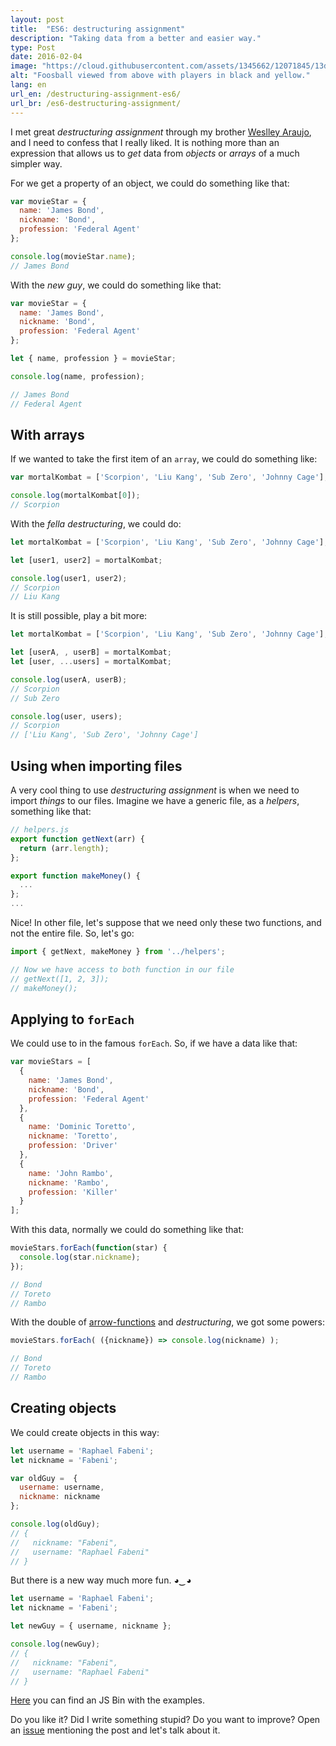```yaml
---
layout: post
title:  "ES6: destructuring assignment"
description: "Taking data from a better and easier way."
type: Post
date: 2016-02-04
image: "https://cloud.githubusercontent.com/assets/1345662/12071845/13d407d4-b0a9-11e5-8a14-95a3bac85cf1.jpg"
alt: "Foosball viewed from above with players in black and yellow."
lang: en
url_en: /destructuring-assignment-es6/
url_br: /es6-destructuring-assignment/
---
```


I met great *destructuring assignment* through my brother [Weslley Araujo](https://twitter.com/_weslleyaraujo), and I need to confess that I really liked. It is nothing more than an expression that allows us to *get* data from *objects* or *arrays* of a much simpler way.

For we get a property of an object, we could do something like that:

```js
var movieStar = {
  name: 'James Bond',
  nickname: 'Bond',
  profession: 'Federal Agent'
};

console.log(movieStar.name);
// James Bond
```

With the *new guy*, we could do something like that:

```js
var movieStar = {
  name: 'James Bond',
  nickname: 'Bond',
  profession: 'Federal Agent'
};

let { name, profession } = movieStar;

console.log(name, profession);

// James Bond
// Federal Agent
```

##  With arrays

If we wanted to take the first item of an `array`, we could do something like:

```js
var mortalKombat = ['Scorpion', 'Liu Kang', 'Sub Zero', 'Johnny Cage'];

console.log(mortalKombat[0]);
// Scorpion
```

With the *fella* *destructuring*, we could do:

```js
let mortalKombat = ['Scorpion', 'Liu Kang', 'Sub Zero', 'Johnny Cage'];

let [user1, user2] = mortalKombat;

console.log(user1, user2);
// Scorpion
// Liu Kang
```

It is still possible, play a bit more:

```js
let mortalKombat = ['Scorpion', 'Liu Kang', 'Sub Zero', 'Johnny Cage'];

let [userA, , userB] = mortalKombat;
let [user, ...users] = mortalKombat;

console.log(userA, userB);
// Scorpion
// Sub Zero

console.log(user, users);
// Scorpion
// ['Liu Kang', 'Sub Zero', 'Johnny Cage']
```

## Using when importing files

A very cool thing to use *destructuring assignment* is when we need to import *things* to our files. Imagine we have a generic file, as a *helpers*, something like that:

```js
// helpers.js
export function getNext(arr) {
  return (arr.length);
};

export function makeMoney() {
  ...
};
...
```

Nice! In other file, let's suppose that we need only these two functions, and not the entire file. So, let's go:

```js
import { getNext, makeMoney } from '../helpers';

// Now we have access to both function in our file
// getNext([1, 2, 3]);
// makeMoney();
```

## Applying to `forEach`

We could use to in the famous `forEach`. So, if we have a data like that:

```js
var movieStars = [
  {
    name: 'James Bond',
    nickname: 'Bond',
    profession: 'Federal Agent'
  },
  {
    name: 'Dominic Toretto',
    nickname: 'Toretto',
    profession: 'Driver'
  },
  {
    name: 'John Rambo',
    nickname: 'Rambo',
    profession: 'Killer'
  }
];
```

With this data, normally we could do something like that:

```js
movieStars.forEach(function(star) {
  console.log(star.nickname);
});

// Bond
// Toreto
// Rambo
```

With the double of [arrow-functions](/es6-arrow-functions) and *destructuring*, we got some powers:

```js
movieStars.forEach( ({nickname}) => console.log(nickname) );

// Bond
// Toreto
// Rambo
```

## Creating objects

We could create objects in this way:

```js
let username = 'Raphael Fabeni';
let nickname = 'Fabeni';

var oldGuy =  {
  username: username,
  nickname: nickname
};

console.log(oldGuy);
// {
//   nickname: "Fabeni",
//   username: "Raphael Fabeni"
// }
```

But there is a new way much more fun. *◕‿◕*

```js
let username = 'Raphael Fabeni';
let nickname = 'Fabeni';

let newGuy = { username, nickname };

console.log(newGuy);
// {
//   nickname: "Fabeni",
//   username: "Raphael Fabeni"
// }
```

[Here](http://jsbin.com/qejoyo/edit?js,console) you can find an JS Bin with the examples.

Do you like it? Did I write something stupid? Do you want to improve? Open an [issue](https://github.com/raphaelfabeni/raphaelfabeni.github.io/issues) mentioning the post and let's talk about it.
